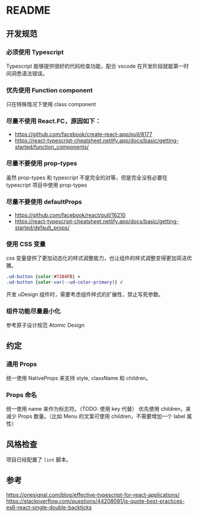 # README

## 开发规范

### 必须使用 Typescript

Typescript 能够提供很好的代码检查功能，配合 vscode 在开发阶段就能第一时间洞悉语法错误。

### 优先使用 Function component

只在特殊情况下使用 class component

### 尽量不使用 React.FC，原因如下：

- https://github.com/facebook/create-react-app/pull/8177
- https://react-typescript-cheatsheet.netlify.app/docs/basic/getting-started/function_components/

### 尽量不要使用 prop-types

虽然 prop-types 和 typescript 不是完全的对等，但是完全没有必要在 typescript 项目中使用 prop-types

### 尽量不要使用 defaultProps

- https://github.com/facebook/react/pull/16210
- https://react-typescript-cheatsheet.netlify.app/docs/basic/getting-started/default_props/

### 使用 CSS 变量

css 变量提供了更加动态化的样式调整能力，也让组件的样式调整变得更加简洁优雅。

```css
.ud-button {color:#7284FB} ×
.ud-button {color:var(--ud-color-primary)} √
```

开发 uDesign 组件时，需要考虑组件样式的扩展性，禁止写死参数。

### 组件功能尽量最小化

参考原子设计规范 Atomic Design

## 约定

### 通用 Props

统一使用 NativeProps 来支持 style, className 和 children。

### Props 命名

统一使用 name 来作为标志符。（TODO: 使用 key 代替）
优先使用 children，来减少 Props 数量。（比如 Menu 的文案可使用 children，不需要增加一个 label 属性）

## 风格检查

项目已经配置了 `lint` 脚本。

## 参考

https://onesignal.com/blog/effective-typescript-for-react-applications/
https://stackoverflow.com/questions/44208081/js-quote-best-practices-es6-react-single-double-backticks
